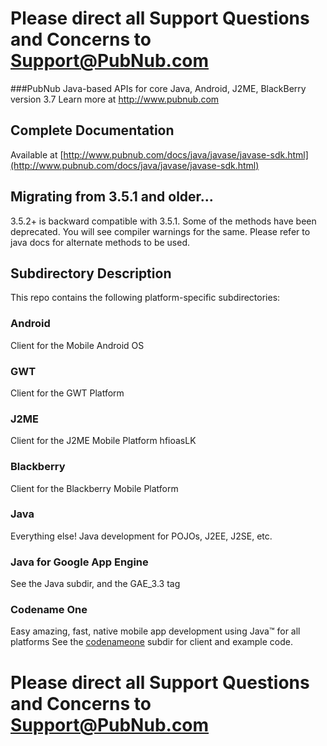 # Please direct all Support Questions and Concerns to Support@PubNub.com

###PubNub Java-based APIs for core Java, Android, J2ME, BlackBerry version 3.7
Learn more at http://www.pubnub.com

## Complete Documentation
Available at [http://www.pubnub.com/docs/java/javase/javase-sdk.html](http://www.pubnub.com/docs/java/javase/javase-sdk.html)

## Migrating from 3.5.1 and older...

3.5.2+ is backward compatible with 3.5.1. Some of the methods have been deprecated.
You will see compiler warnings for the same. Please refer to java docs for alternate
methods to be used. 

## Subdirectory Description
This repo contains the following platform-specific subdirectories:

### Android
Client for the Mobile Android OS

### GWT
Client for the GWT Platform

### J2ME
Client for the J2ME Mobile Platform
hfioasLK
### Blackberry
Client for the Blackberry Mobile Platform

### Java 
Everything else! Java development for POJOs, J2EE, J2SE, etc.

### Java for Google App Engine
See the Java subdir, and the GAE_3.3 tag

### Codename One
Easy amazing, fast, native mobile app development using Java™ for all platforms
See the [codenameone](codenameone) subdir for client and example code.

# Please direct all Support Questions and Concerns to Support@PubNub.com
